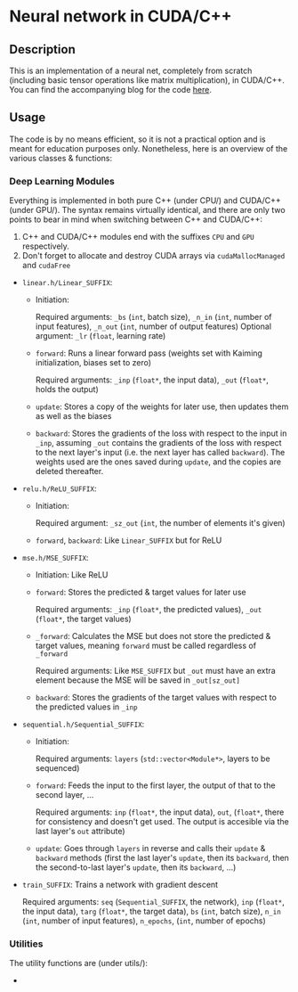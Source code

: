 # Neural network in CUDA/C++

## Description
This is an implementation of a neural net, completely from scratch (including basic tensor operations like matrix multiplication), in CUDA/C++. You can find the accompanying blog for the code [here](https://medium.datadriveninvestor.com/implementing-a-neural-net-in-cuda-from-scratch-part-1-introduction-9cd7f63573a7).

## Usage
The code is by no means efficient, so it is not a practical option and is meant for education purposes only. Nonetheless, here is an overview of the various classes & functions:

### Deep Learning Modules
Everything is implemented in both pure C++ (under CPU/) and CUDA/C++ (under GPU/). The syntax remains virtually identical, and there are only two points to bear in mind when switching between C++ and CUDA/C++:

1. C++ and CUDA/C++ modules end with the suffixes ```CPU``` and ```GPU``` respectively.
2. Don't forget to allocate and destroy CUDA arrays via ```cudaMallocManaged``` and ```cudaFree```

* ```linear.h/Linear_SUFFIX```: 
  * Initiation: 

    Required arguments: ```_bs``` (```int```, batch size), ```_n_in``` (```int```, number of input features), ```_n_out``` (```int```, number of output features)
    Optional argument: ```_lr``` (```float```, learning rate)
    
  * ```forward```: Runs a linear forward pass (weights set with Kaiming initialization, biases set to zero)

    Required arguments: ```_inp``` (```float*```, the input data), ```_out``` (```float*```, holds the output)
    
  * ```update```: Stores a copy of the weights for later use, then updates them as well as the biases

  * ```backward```: Stores the gradients of the loss with respect to the input in ```_inp```, assuming ```_out``` contains the gradients of the loss with respect to the next layer's input (i.e. the next layer has called ```backward```). The weights used are the ones saved during ```update```, and the copies are deleted thereafter.

* ```relu.h/ReLU_SUFFIX```:
  * Initiation:

    Required argument: ```_sz_out``` (```int```, the number of elements it's given)
    
  * ```forward```, ```backward```: Like ```Linear_SUFFIX``` but for ReLU

* ```mse.h/MSE_SUFFIX```:
  * Initiation: Like ReLU

  * ```forward```: Stores the predicted & target values for later use

    Required arguments: ```_inp``` (```float*```, the predicted values), ```_out``` (```float*```, the target values)
    
  * ```_forward```: Calculates the MSE but does not store the predicted & target values, meaning ```forward``` must be called regardless of ```_forward```

    Required arguments: Like ```MSE_SUFFIX``` but ```_out``` must have an extra element because the MSE will be saved in ```_out[sz_out]```
    
  * ```backward```: Stores the gradients of the target values with respect to the predicted values in ```_inp```

* ```sequential.h/Sequential_SUFFIX```:

  * Initiation: 

    Required arguments: ```layers``` (```std::vector<Module*>```, layers to be sequenced)
    
  * ```forward```: Feeds the input to the first layer, the output of that to the second layer, ...

    Required arguments: ```inp``` (```float*```, the input data), ```out```, (```float*```, there for consistency and doesn't get used. The output is accesible via the last layer's ```out``` attribute)
    
  * ```update```: Goes through ```layers``` in reverse and calls their ```update``` & ```backward``` methods (first the last layer's ```update```, then its ```backward```, then the second-to-last layer's ```update```, then its ```backward```, ...)

* ```train_SUFFIX```: Trains a network with gradient descent

  Required arguments: ```seq``` (```Sequential_SUFFIX```, the network), ```inp``` (```float*```, the input data), ```targ``` (```float*```, the target data), ```bs``` (```int```, batch size), ```n_in``` (```int```, number of input features), ```n_epochs```, (```int```, number of epochs)
  
### Utilities

The utility functions are (under utils/):

* 
